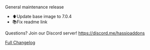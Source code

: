 General maintenance release

- ⬆Update base image to 7.0.4
- 📚Fix readme link

Questions? Join our Discord server! https://discord.me/hassioaddons

[Full Changelog][changelog]

[changelog]: https://github.com/hassio-addons/addon-nut/compare/v0.1.0...v0.1.1